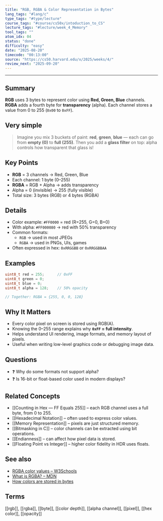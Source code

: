 ```yaml
---
title: "RGB, RGBA & Color Representation in Bytes"  
lang_tags: "#lang/c"                                        
type_tags: "#type/lecture"                                      
course_tags: "#course/cs50x/intoduction_to_CS"                                        
lecture_tags: "#lecture/week_4_Memory"                                      
tool_tags: ""                                            
atom_idx: 04                                          
status: "done"                                             
difficulty: "easy"                                           
date: "2025-08-20"                             
timecode: "00:13:00"                                          
source: "https://cs50.harvard.edu/x/2025/weeks/4/"                             
review_next: "2025-09-20"                                      
---
```


---

## Summary
**RGB** uses 3 bytes to represent color using **Red, Green, Blue** channels. **RGBA** adds a fourth byte for **transparency** (alpha). Each channel stores a value from 0 to 255 (`0x00` to `0xFF`).

## Very simple

> Imagine you mix 3 buckets of paint: **red**, **green**, **blue** — each can go from **empty (0)** to **full (255)**. Then you add a **glass filter** on top: alpha controls how transparent that glass is!

## Key Points
- **RGB** = 3 channels → Red, Green, Blue
- Each channel: 1 byte (0–255)
- **RGBA** = RGB + Alpha → adds transparency
- Alpha = 0 (invisible) → 255 (fully visible)
- Total size: 3 bytes (RGB) or 4 bytes (RGBA)

## Details
- Color example: `#FF0000` = red (R=255, G=0, B=0)
- With alpha: `#FF000080` → red with 50% transparency
- Common formats:
  - `RGB` → used in most JPEGs
  - `RGBA` → used in PNGs, UIs, games
- Often expressed in hex: `0xRRGGBB` or `0xRRGGBBAA`

## Examples
```c
uint8_t red = 255;      // 0xFF
uint8_t green = 0;
uint8_t blue = 0;
uint8_t alpha = 128;    // 50% opacity

// Together: RGBA = {255, 0, 0, 128}
```

## **Why It Matters**
- Every color pixel on screen is stored using RGB(A).
- Knowing the 0–255 range explains why **`0xFF` = full intensity**.
- Helps understand UI rendering, image formats, and memory layout of pixels.
- Useful when writing low-level graphics code or debugging image data.

## Questions
- ❓ Why do some formats not support alpha?
- ❓ Is 16-bit or float-based color used in modern displays?

## Related Concepts
- [[Counting in Hex — FF Equals 255]] – each RGB channel uses a full byte, from 0 to 255.
- [[Hexadecimal Notation]] – often used to express color values.
- [[Memory Representation]] – pixels are just structured memory.
- [[Bitmasking in C]] – color channels can be extracted using bit operations.
- [[Endianness]] – can affect how pixel data is stored.
- [[Floating Point vs Integer]] – higher color fidelity in HDR uses floats.

## See also
- [RGBA color values – W3Schools](https://www.w3schools.com/css/css3_colors.asp)
- [What is RGBA? – MDN](https://developer.mozilla.org/en-US/docs/Web/CSS/color_value#rgba)
- [How colors are stored in bytes](https://stackoverflow.com/questions/6937789/how-are-colors-stored-in-memory)

## Terms
[[rgb]], [[rgba]], [[byte]], [[color depth]], [[alpha channel]], [[pixel]], [[hex color]], [[opacity]]
